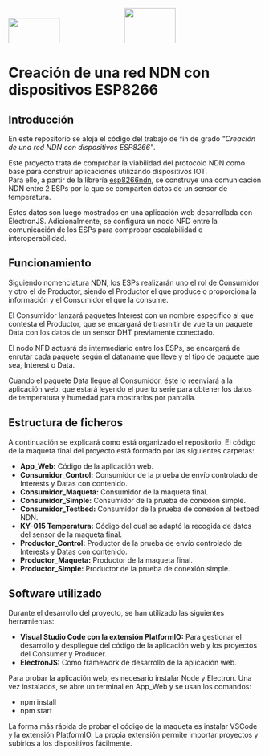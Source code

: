 <p float="middle">
<img src="https://upload.wikimedia.org/wikipedia/commons/2/25/Electron_Wordmark.svg" width="45%" height="50"/>
<img src="https://named-data.net/doc/NFD/current/_static/ndn-logo.svg" width="45%" height="70" />
</p>



# Creación de una red NDN con dispositivos ESP8266

## Introducción

En este repositorio se aloja el código del trabajo de fin de grado *"Creación de una red NDN con dispositivos ESP8266"*.<br/>

Este proyecto trata de comprobar la viabilidad del protocolo NDN como base para construir aplicaciones utilizando dispositivos IOT.<br/>
Para ello, a partir de la librería [esp8266ndn](https://github.com/yoursunny/esp8266ndn), se construye una comunicación NDN entre 2 ESPs por la que se comparten datos de un sensor de temperatura.<br/>

Estos datos son luego mostrados en una aplicación web desarrollada con ElectronJS.
Adicionalmente, se configura un nodo NFD entre la comunicación de los ESPs para comprobar escalabilidad e interoperabilidad.

##  Funcionamiento

Siguiendo nomenclatura NDN, los ESPs realizarán uno el rol de Consumidor y otro el de Productor, siendo el Productor el que produce o proporciona la información y el Consumidor el que la consume.

El Consumidor lanzará paquetes Interest con un nombre específico al que contesta el Productor, que se encargará de trasmitir de vuelta un paquete Data con los datos de un sensor DHT previamente conectado.

El nodo NFD actuará de intermediario entre los ESPs, se encargará de enrutar cada paquete según el dataname que lleve y el tipo de paquete que sea, Interest o Data.

Cuando el paquete Data llegue al Consumidor, éste lo reenviará a la aplicación web, que estará leyendo el puerto serie para obtener los datos de temperatura y humedad para mostrarlos por pantalla.
 
##  Estructura de ficheros

A continuación se explicará como está organizado el repositorio.
El código de la maqueta final del proyecto está formado por las siguientes carpetas:
- **App_Web:** Código de la aplicación web.
- **Consumidor_Control:** Consumidor de la prueba de envío controlado de Interests y Datas con contenido.
- **Consumidor_Maqueta:** Consumidor de la maqueta final.
- **Consumidor_Simple:** Consumidor de la prueba de conexión simple.
- **Consumidor_Testbed:** Consumidor de la prueba de conexión al testbed NDN.
- **KY-015 Temperatura:** Código del cual se adaptó la recogida de datos del sensor de la maqueta final. 
- **Productor_Control:** Productor de la prueba de envío controlado de Interests y Datas con contenido.
- **Productor_Maqueta:** Productor de la maqueta final.
- **Productor_Simple:** Productor de la prueba de conexión simple.

## Software utilizado

Durante el desarrollo del proyecto, se han utilizado las siguientes herramientas:
- **Visual Studio Code con la extensión PlatformIO:** Para gestionar el desarrollo y despliegue del código de la aplicación web y los proyectos del Consumer y Producer.
- **ElectronJS:** Como framework de desarrollo de la aplicación web.

Para probar la aplicación web, es necesario instalar Node y Electron. 
Una vez instalados, se abre un terminal en App_Web y se usan los comandos:
- npm install
- npm start

La forma más rápida de probar el código de la maqueta es instalar VSCode y la extensión PlatformIO. La propia extensión permite importar proyectos y subirlos a los dispositivos fácilmente.
